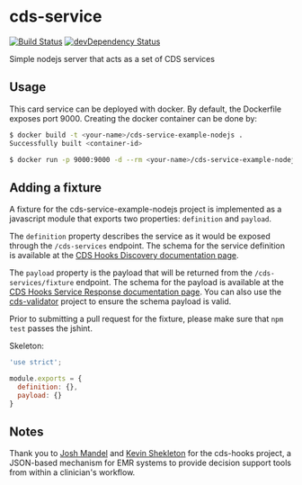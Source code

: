 # cds-service

[![Build Status](https://travis-ci.org/cds-hooks/cds-service-example-nodejs.svg?branch=master)](https://travis-ci.org/cds-hooks/cds-service-example-nodejs)
[![devDependency Status](https://david-dm.org/cds-hooks/cds-service-example-nodejs.svg)](https://david-dm.org/cds-hooks/cds-service-example-nodejs)

Simple nodejs server that acts as a set of CDS services

## Usage
This card service can be deployed with docker. By default, the Dockerfile exposes port 9000. Creating the docker container can be done by:

```bash
$ docker build -t <your-name>/cds-service-example-nodejs .
Successfully built <container-id>

$ docker run -p 9000:9000 -d --rm <your-name>/cds-service-example-nodejs
```

## Adding a fixture
A fixture for the cds-service-example-nodejs project is implemented as a javascript module that exports two properties: `definition` and `payload`.

The `definition` property describes the service as it would be exposed through the `/cds-services` endpoint. The schema for the service definition is available at the [CDS Hooks Discovery documentation page](http://cds-hooks.github.io/docs/#discovery).

The `payload` property is the payload that will be returned from the `/cds-services/fixture` endpoint. The schema for the payload is available at the [CDS Hooks Service Response documentation page](http://cds-hooks.github.io/docs/#cds-service-response). You can also use the [cds-validator](https://github.com/cds-hooks/cds-validator) project to ensure the schema payload is valid.

Prior to submitting a pull request for the fixture, please make sure that `npm test` passes the jshint.

Skeleton:

```js
'use strict';

module.exports = {
  definition: {},
  payload: {}
}
```

## Notes
Thank you to [Josh Mandel](https://github.com/jmandel) and [Kevin Shekleton](https://github.com/kpshek) for the cds-hooks project, a JSON-based mechanism for EMR systems to provide decision support tools from within a clinician's workflow.
